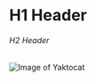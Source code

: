 # H1 Header #
###### H2 Header ######
![Image of Yaktocat](https://octodex.github.com/images/yaktocat.png)
